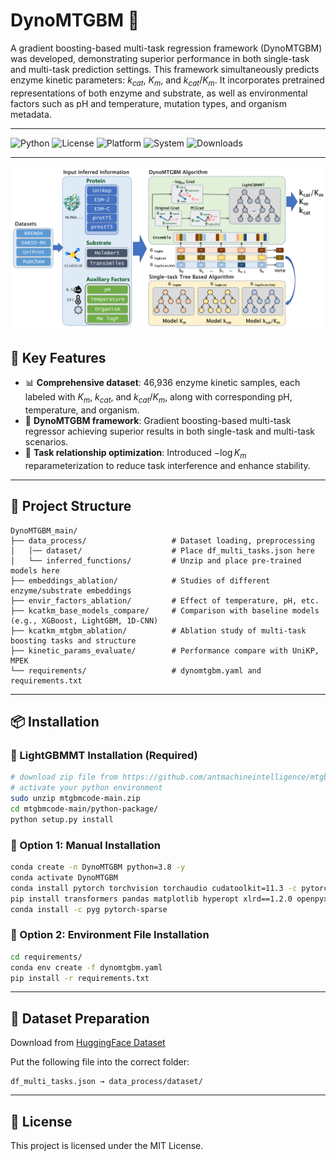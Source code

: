 
# DynoMTGBM 🚀

A gradient boosting-based multi-task regression framework (DynoMTGBM) was developed, demonstrating superior performance in both single-task and multi-task prediction settings. This framework simultaneously predicts enzyme kinetic parameters: $k_{cat}$, $K_m$, and $k_{cat}/K_m$. It incorporates pretrained representations of both enzyme and substrate, as well as environmental factors such as pH and temperature, mutation types, and organism metadata.

---

![Python](https://img.shields.io/badge/Python-3.8-blue)
![License](https://img.shields.io/badge/license-MIT-green)
![Platform](https://img.shields.io/badge/platform-GPU%20CUDA%2011.3-important)
![System](https://img.shields.io/badge/system-Linux-blue)
![Downloads](https://img.shields.io/badge/dataset-HuggingFace-blue)

---
![image](DynoMTGBM.png)

## 🌟 Key Features
- 📊 **Comprehensive dataset**: 46,936 enzyme kinetic samples, each labeled with $K_m$, $k_{cat}$, and $k_{cat}/K_m$, along with corresponding pH, temperature, and organism.
- 🚀 **DynoMTGBM framework**: Gradient boosting-based multi-task regressor achieving superior results in both single-task and multi-task scenarios.
- 🔁 **Task relationship optimization**: Introduced $-\log K_m$ reparameterization to reduce task interference and enhance stability.

---

## 📁 Project Structure

```
DynoMTGBM_main/
├── data_process/                   # Dataset loading, preprocessing
│   │── dataset/                    # Place df_multi_tasks.json here
│   └── inferred_functions/         # Unzip and place pre-trained models here
├── embeddings_ablation/            # Studies of different enzyme/substrate embeddings
├── envir_factors_ablation/         # Effect of temperature, pH, etc.
├── kcatkm_base_models_compare/     # Comparison with baseline models (e.g., XGBoost, LightGBM, 1D-CNN)
├── kcatkm_mtgbm_ablation/          # Ablation study of multi-task boosting tasks and structure
├── kinetic_params_evaluate/        # Performance compare with UniKP, MPEK
└── requirements/                   # dynomtgbm.yaml and requirements.txt
```


---

## 📦 Installation

### 🔧 LightGBMMT Installation (Required)

```bash
# download zip file from https://github.com/antmachineintelligence/mtgbmcode
# activate your python environment
sudo unzip mtgbmcode-main.zip
cd mtgbmcode-main/python-package/
python setup.py install
```

### 📌 Option 1: Manual Installation

```bash
conda create -n DynoMTGBM python=3.8 -y
conda activate DynoMTGBM
conda install pytorch torchvision torchaudio cudatoolkit=11.3 -c pytorch -y
pip install transformers pandas matplotlib hyperopt xlrd==1.2.0 openpyxl scikit-learn torch-geometric==2.1.0 rdkit xgboost==2.1.3 scikit-learn-intelex SentencePiece
conda install -c pyg pytorch-sparse
```

### 📌 Option 2: Environment File Installation

```bash
cd requirements/
conda env create -f dynomtgbm.yaml
pip install -r requirements.txt
```

---

## 📂 Dataset Preparation

Download from [HuggingFace Dataset](https://huggingface.co/datasets/chengmingji/DynoMTGBM_download_dataset/tree/main)

Put the following file into the correct folder:

```
df_multi_tasks.json → data_process/dataset/
```

---

## 📄 License

This project is licensed under the MIT License.
